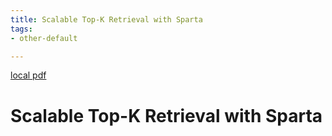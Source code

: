 ```yaml
---
title: Scalable Top-K Retrieval with Sparta
tags:
- other-default

---
```


[local pdf](../../../pdfs/Scalable%20Top-K%20Retrieval%20with%20Sparta.pdf)

# Scalable Top-K Retrieval with Sparta
